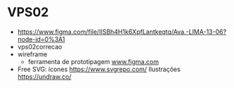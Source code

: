 # VPS02
- https://www.figma.com/file/IISBh4H1k6XpfLantkeqtq/Ava.-LIMA-13-06?node-id=0%3A1
- vps02correcao
- wireframe
	- ferramenta de prototipagem www.figma.com
- Free SVG: ícones https://www.svgrepo.com/ Ilustrações https://undraw.co/